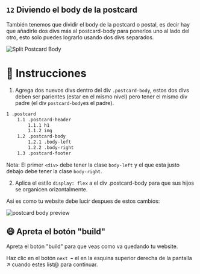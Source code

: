 ## `12` Diviendo el body de la postcard

También tenemos que dividir el body de la postcard o postal, es decir hay que añadirle dos divs más al postcard-body para ponerlos uno al lado del otro, esto solo puedes lograrlo usando dos divs separados.

![Split Postcard Body](../../assets/12-split-postcard-body.gif?raw=true)

# 📝 Instrucciones

1. Agrega dos nuevos divs dentro del div `.postcard-body`, estos dos divs deben ser parientes (estar en el mismo nivel) pero tener el mismo div padre (el div `postcard-body`es el padre).

```txt
1 .postcard
    1.1 .postcard-header
        1.1.1 h1
        1.1.2 img
    1.2 .postcard-body
        1.2.1 .body-left
        1.2.2 .body-right
    1.3 .postcard-footer
```

Nota: El primer `<div>` debe tener la clase `body-left` y el que esta justo debajo debe tener la clase `body-right`.

2. Aplica el estilo `display: flex` a el div .postcard-body para que sus hijos se organicen orizontalmente.

Asi es como tu website debe lucir despues de estos cambios:

![postcard body preview](../../assets/VZS6rNiYfC.gif?raw=true)

## 😄 Apreta el botón "build"

Apreta el botón "build" para que veas como va quedando tu website.

Haz clic en el botón `next ➡` el en la esquina superior derecha de la pantalla  ↗ cuando estes list@ para continuar.